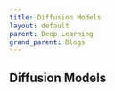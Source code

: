 ```yaml
---
title: Diffusion Models
layout: default
parent: Deep Learning
grand_parent: Blogs
---
```


## Diffusion Models

